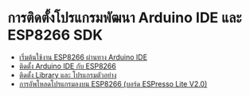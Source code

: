 # การติดตั้งโปรแกรมพัฒนา Arduino IDE และ ESP8266 SDK



  * [เริ่มต้นใช้งาน ESP8266 ผ่านทาง Arduino IDE](README.md)
  * [ติดตั้ง Arduino IDE กับ ESP8266](esp8266-getting-started-setup-and-flash.md)
  * [ติดตั้ง Library และ โปรแกรมตัวอย่าง](install-example-and-library.md)
  * [การอัพโหลดโปรแกรมลงบน ESP8266 (บอร์ด ESPresso Lite V2.0)](02__flash___esp8266__espresso_lite_v20.md)
